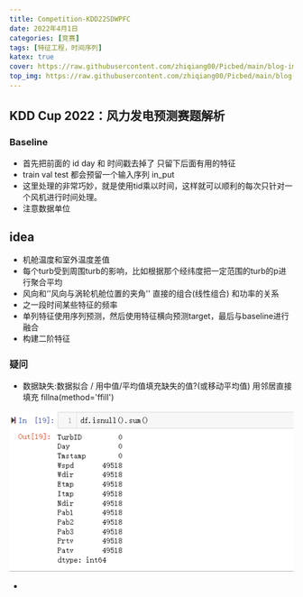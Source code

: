 ```yaml
---
title: Competition-KDD22SDWPFC
date: 2022年4月1日
categories: [竞赛]
tags: [特征工程，时间序列]
katex: true
cover: https://raw.githubusercontent.com/zhiqiang00/Picbed/main/blog-images/2022/03/20/e24723f0956f7819c9bf479295b501f7-RB7X0Q5te6s-86a933.jpg
top_img: https://raw.githubusercontent.com/zhiqiang00/Picbed/main/blog-images/2022/03/20/9d2244833e878e2169062087c9ab0874-wallhaven-g72p87-af7e51.jpg #
---
```


## KDD Cup 2022：风力发电预测赛题解析

### Baseline

- 首先把前面的 id day 和 时间戳去掉了 只留下后面有用的特征
- train val test 都会预留一个输入序列 in_put
- 这里处理的非常巧妙，就是使用tid乘以时间，这样就可以顺利的每次只针对一个风机进行时间处理。
- 注意数据单位













## idea

- 机舱温度和室外温度差值
- 每个turb受到周围turb的影响，比如根据那个经纬度把一定范围的turb的p进行聚合平均
- 风向和‘'风向与涡轮机舱位置的夹角'' 直接的组合(线性组合) 和功率的关系
- 之一段时间某些特征的频率
- 单列特征使用序列预测，然后使用特征横向预测target，最后与baseline进行融合
- 构建二阶特征

### 疑问

- 数据缺失:数据拟合 /  用中值/平均值填充缺失的值?(或移动平均值)     用邻居直接填充 fillna(method='ffill')

![image-20220608193627591](https://raw.githubusercontent.com/zhiqiang00/Picbed/main/blog-images/2022/06/08/5a5d559de79c7f19ba83cfecb782dc02-image-20220608193627591-738240.png)

- 
